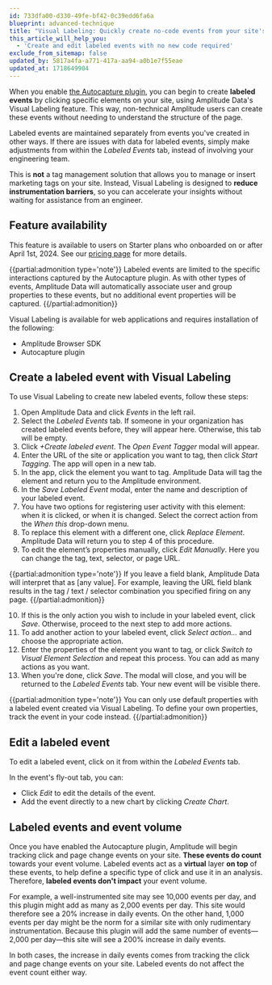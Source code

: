 ```yaml
---
id: 733dfa00-d330-49fe-bf42-0c39edd6fa6a
blueprint: advanced-technique
title: "Visual Labeling: Quickly create no-code events from your site's existing elements"
this_article_will_help_you:
  - 'Create and edit labeled events with no new code required'
exclude_from_sitemap: false
updated_by: 5817a4fa-a771-417a-aa94-a0b1e7f55eae
updated_at: 1718649904
---
```

When you enable [the Autocapture plugin](https://www.docs.developers.amplitude.com/data/sdks/browser-2/autocapture/), you can begin to create **labeled events** by clicking specific elements on your site, using Amplitude Data's Visual Labeling feature. This way, non-technical Amplitude users can create these events without needing to understand the structure of the page.

Labeled events are maintained separately from events you've created in other ways. If there are issues with data for labeled events, simply make adjustments from within the _Labeled Events_ tab, instead of involving your engineering team.

This is **not** a tag management solution that allows you to manage or insert marketing tags on your site. Instead, Visual Labeling is designed to **reduce instrumentation barriers**, so you can accelerate your insights without waiting for assistance from an engineer.

## Feature availability
This feature is available to users on Starter plans who onboarded on or after April 1st, 2024. See our [pricing page](https://amplitude.com/pricing) for more details.

{{partial:admonition type='note'}}
Labeled events are limited to the specific interactions captured by the Autocapture plugin. As with other types of events, Amplitude Data will automatically associate user and group properties to these events, but no additional event properties will be captured.
{{/partial:admonition}}

Visual Labeling is available for web applications and requires installation of the following:

- Amplitude Browser SDK
- Autocapture plugin

## Create a labeled event with Visual Labeling

To use Visual Labeling to create new labeled events, follow these steps:

1. Open Amplitude Data and click *Events* in the left rail.
2. Select the *Labeled Events* tab. If someone in your organization has created labeled events before, they will appear here. Otherwise, this tab will be empty.
3. Click *+Create labeled event*. The *Open Event Tagger* modal will appear.
4. Enter the URL of the site or application you want to tag, then click *Start Tagging*. The app will open in a new tab.
5. In the app, click the element you want to tag. Amplitude Data will tag the element and return you to the Amplitude environment.
6. In the *Save Labeled Event* modal, enter the name and description of your labeled event.
7. You have two options for registering user activity with this element: when it is clicked, or when it is changed. Select the correct action from the *When this* drop-down menu.
8. To replace this element with a different one, click *Replace Element*. Amplitude Data will return you to step 4 of this procedure.
9. To edit the element’s properties manually, click *Edit Manually*. Here you can change the tag, text, selector, or page URL.

{{partial:admonition type='note'}}
If you leave a field blank, Amplitude Data will interpret that as [any value]. For example, leaving the URL field blank results in the tag / text / selector combination you specified firing on any page.
{{/partial:admonition}}

10. If this is the only action you wish to include in your labeled event, click *Save*. Otherwise, proceed to the next step to add more actions.
11. To add another action to your labeled event, click *Select action…* and choose the appropriate action.
12. Enter the properties of the element you want to tag, or click *Switch to Visual Element Selection* and repeat this process. You can add as many actions as you want.
13. When you're done, click *Save*. The modal will close, and you will be returned to the *Labeled Events* tab. Your new event will be visible there.


{{partial:admonition type='note'}}
You can only use default properties with a labeled event created via Visual Labeling. To define your own properties, track the event in your code instead.
{{/partial:admonition}}

## Edit a labeled event

To edit a labeled event, click on it from within the *Labeled Events* tab.

In the event's fly-out tab, you can:

- Click *Edit* to edit the details of the event.
- Add the event directly to a new chart by clicking *Create Chart*.

## Labeled events and event volume

Once you have enabled the Autocapture plugin, Amplitude will begin tracking click and page change events on your site. **These events do count** towards your event volume. Labeled events act as a **virtual** layer **on top** of these events, to help define a specific type of click and use it in an analysis. Therefore, **labeled events don't impact** your event volume.

For example, a well-instrumented site may see 10,000 events per day, and this plugin might add as many as 2,000 events per day. This site would therefore see a 20% increase in daily events. On the other hand, 1,000 events per day might be the norm for a similar site with only rudimentary instrumentation. Because this plugin will add the same number of events—2,000 per day—this site will see a 200% increase in daily events.

In both cases, the increase in daily events comes from tracking the click and page change events on your site. Labeled events do not affect the event count either way.